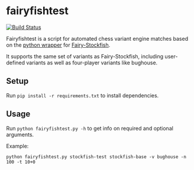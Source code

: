 # fairyfishtest

[![Build Status](https://github.com/ianfab/fairyfishtest/actions/workflows/test.yml/badge.svg?branch=master)](https://github.com/ianfab/fairyfishtest/actions/workflows/test.yml?query=branch%3Amaster)

Fairyfishtest is a script for automated chess variant engine matches based on the [python wrapper](https://github.com/gbtami/Fairy-Stockfish) for [Fairy-Stockfish](https://github.com/ianfab/Fairy-Stockfish).

It supports the same set of variants as Fairy-Stockfish, including user-defined variants as well as four-player variants like bughouse.

## Setup
Run `pip install -r requirements.txt` to install dependencies.

## Usage
Run `python fairyfishtest.py -h` to get info on required and optional arguments.

Example:
```
python fairyfishtest.py stockfish-test stockfish-base -v bughouse -n 100 -t 10+0
```
